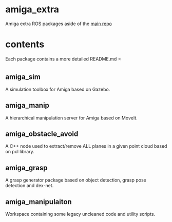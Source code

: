 # amiga_extra

Amiga extra ROS packages aside of the [main repo](https://github.com/NicoLingg/ur10e_robotiq/tree/noetic)

# contents
Each package contains a more detailed README.md ⭐

## amiga_sim

A simulation toolbox for Amiga based on Gazebo.

## amiga_manip

A hierarchical manipulation server for Amiga based on MoveIt. 

## amiga_obstacle_avoid

A C++ node used to extract/remove ALL planes in a given point cloud based on pcl library.

## amiga_grasp

A grasp generator package based on object detection, grasp pose detection and dex-net.

## amiga_manipulaiton

Workspace containing some legacy uncleaned code and utility scripts.
